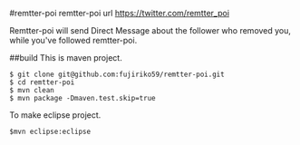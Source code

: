 #remtter-poi
remtter-poi url
https://twitter.com/remtter_poi

Remtter-poi will send Direct Message about the follower who removed you, while you've followed remtter-poi.

##build
This is maven project.

    $ git clone git@github.com:fujiriko59/remtter-poi.git
    $ cd remtter-poi
    $ mvn clean
    $ mvn package -Dmaven.test.skip=true

To make eclipse project.

    $mvn eclipse:eclipse


